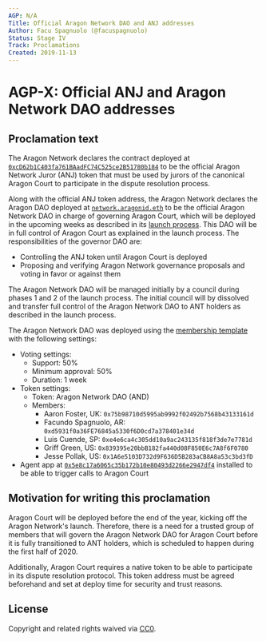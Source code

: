 ```yaml
---
AGP: N/A
Title: Official Aragon Network DAO and ANJ addresses
Author: Facu Spagnuolo (@facuspagnuolo)
Status: Stage IV
Track: Proclamations
Created: 2019-11-13
---
```


# AGP-X: Official ANJ and Aragon Network DAO addresses

## Proclamation text

The Aragon Network declares the contract deployed at [`0xcD62b1C403fa761BAadFC74C525ce2B51780b184`](https://etherscan.io/address/0xcD62b1C403fa761BAadFC74C525ce2B51780b184) to be the official Aragon Network Juror (ANJ) token that must be used by jurors of the canonical Aragon Court to participate in the dispute resolution process.

Along with the official ANJ token address, the Aragon Network declares the Aragon DAO deployed at [`network.aragonid.eth`](https://mainnet.aragon.org/#/network) to be the official Aragon Network DAO in charge of governing Aragon Court, which will be deployed in the upcoming weeks as described in its [launch process](https://forum.aragon.org/t/aragon-network-launch-phases-and-target-dates/1263). This DAO will be in full control of Aragon Court as explained in the launch process. The responsibilities of the governor DAO are:

- Controlling the ANJ token until Aragon Court is deployed
- Proposing and verifying Aragon Network governance proposals and voting in favor or against them

The Aragon Network DAO will be managed initially by a council during phases 1 and 2 of the launch process. The initial council will by dissolved  and transfer full control of the Aragon Network DAO to ANT holders as described in the launch process.

The Aragon Network DAO was deployed using the [membership template](https://github.com/aragon/dao-templates/tree/templates-company-v1.0.0/templates/membership) with the following settings:

- Voting settings:
    - Support: 50%
    - Minimum approval: 50%
    - Duration: 1 week
- Token settings:
    - Token: Aragon Network DAO (AND)
    - Members: 
        - Aaron Foster, UK: `0x75b98710d5995ab9992f02492b7568b43133161d`
        - Facundo Spagnuolo, AR: `0xd5931f0a36FE76845a5330f6D0cd7a378401e34d`
        - Luis Cuende, SP: `0xe4e6ca4c305dd10a9ac243135f818f3de7e7781d`
        - Griff Green, US: `0x839395e20bbB182fa440d08F850E6c7A8f6F0780`
        - Jesse Pollak, US: `0x1A6e5103D732d9F636D5B283aCB8A8a53c3bd3fD`
- Agent app at [`0x5e8c17a6065c35b172b10e80493d2266e2947df4`](https://mainnet.aragon.org/#/network/0x5e8c17a6065c35b172b10e80493d2266e2947df4) installed to be able to trigger calls to Aragon Court

## Motivation for writing this proclamation

Aragon Court will be deployed before the end of the year, kicking off the Aragon Network's launch. Therefore, there is a need for a trusted group of members that will govern the Aragon Network DAO for Aragon Court before it is fully transitioned to ANT holders, which is scheduled to happen during the first half of 2020.

Additionally, Aragon Court requires a native token to be able to participate in its dispute resolution protocol. This token address must be agreed beforehand and set at deploy time for security and trust reasons.

## License

Copyright and related rights waived via [CC0](https://creativecommons.org/publicdomain/zero/1.0/).
